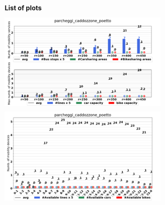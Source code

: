 ## List of plots

![Image of Caddozzone](https://github.com/smart-mobility/smart-mobility.github.io/raw/master/parcheggi_caddozzone_poetto/parcheggi_caddozzone_poetto.png)

![Image of Caddozzone](https://github.com/smart-mobility/smart-mobility.github.io/raw/master/parcheggi_caddozzone_poetto/parcheggi_caddozzone_poetto_time.png)
